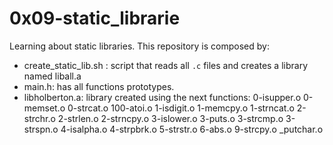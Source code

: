 # 0x09-static_librarie
Learning about static libraries. This repository is composed by:

* create_static_lib.sh : script that reads all `.c` files and creates a library named liball.a
* main.h: has all functions prototypes.
*  	libholberton.a: library created using the next functions: 
			0-isupper.o
			0-memset.o
			0-strcat.o
			100-atoi.o
			1-isdigit.o
			1-memcpy.o
			1-strncat.o
			2-strchr.o
			2-strlen.o
			2-strncpy.o
			3-islower.o
			3-puts.o
			3-strcmp.o
			3-strspn.o
			4-isalpha.o
			4-strpbrk.o
			5-strstr.o
			6-abs.o
			9-strcpy.o
			_putchar.o